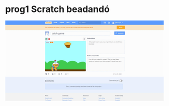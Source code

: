 # prog1 Scratch beadandó

<img src="https://github.com/gothmog111/prog1/blob/main/scratchgame.JPG">
